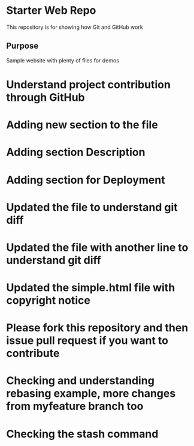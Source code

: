 # Starter Web Repo

This repository is for showing how Git and GitHub work

## Purpose

Sample website with plenty of files for demos

# Understand project contribution through GitHub


# Adding new section to the file

# Adding section Description
# Adding section for Deployment


# Updated the file to understand git diff
# Updated the file with another line to understand git diff
# Updated the simple.html file with copyright notice
# Please fork this repository and then issue pull request if you want to contribute
# Checking and understanding rebasing example, more changes from myfeature branch too
# Checking the stash command

